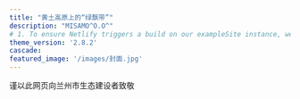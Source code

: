 ```yaml
---
title: "黄土高原上的“绿飘带”"
description: "MISAMO^O.O^"
# 1. To ensure Netlify triggers a build on our exampleSite instance, we need to change a file in the exampleSite directory.
theme_version: '2.8.2'
cascade:
featured_image: '/images/封面.jpg'
---
```

谨以此网页向兰州市生态建设者致敬